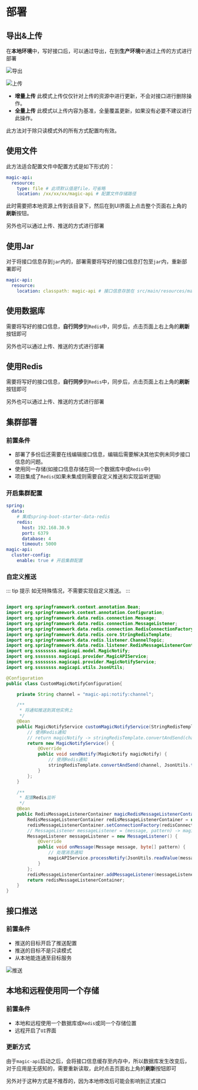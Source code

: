 # 部署


## 导出&上传

在**本地环境**中，写好接口后，可以通过导出，在到**生产环境**中通过上传的方式进行部署

![导出](../.vuepress/public/images/export.png "导出")

![上传](../.vuepress/public/images/upload.png "上传")

- **增量上传** 此模式上传仅仅针对上传的资源中进行更新，不会对接口进行删除操作。
- **全量上传** 此模式以上传内容为基准，全量覆盖更新，如果没有必要不建议进行此操作。

此方法对于除只读模式外的所有方式配置均有效。

## 使用文件

此方法适合配置文件中配置方式是如下形式的：

```yml
magic-api:
  resource:
    type: file # 此项默认值是file，可省略
    location: /xx/xx/xx/magic-api # 配置文件存储路径
```
此时需要把本地资源上传到该目录下，然后在到UI界面上点击整个页面右上角的**刷新**按钮。

另外也可以通过上传、推送的方式进行部署

## 使用Jar

对于将接口信息存到`jar`内的，部署需要将写好的接口信息打包至`jar`内，重新部署即可

```yml
magic-api:
  resource:
    location: classpath: magic-api # 接口信息存放在 src/main/resources/magic-api 下
```

## 使用数据库
需要将写好的接口信息，**自行同步**到`Redis`中，同步后，点击页面上右上角的**刷新**按钮即可

另外也可以通过上传、推送的方式进行部署

## 使用Redis

需要将写好的接口信息，**自行同步**到`Redis`中，同步后，点击页面上右上角的**刷新**按钮即可

另外也可以通过上传、推送的方式进行部署

## 集群部署

### 前置条件
- 部署了多份后还需要在线编辑接口信息，编辑后需要解决其他实例未同步接口信息的问题。
- 使用同一存储(如接口信息存储在同一个数据库中或`Redis`中)
- 项目集成了`Redis`(如果未集成则需要自定义推送和实现监听逻辑)
### 开启集群配置
```yml
spring:
  data:
    # 集成spring-boot-starter-data-redis
    redis:
      host: 192.168.30.9
      port: 6379
      database: 4
      timeout: 5000
magic-api:
  cluster-config:
    enable: true # 开启集群配置
```

### 自定义推送
::: tip 提示
如无特殊情况，不需要实现自定义推送。
:::
```java

import org.springframework.context.annotation.Bean;
import org.springframework.context.annotation.Configuration;
import org.springframework.data.redis.connection.Message;
import org.springframework.data.redis.connection.MessageListener;
import org.springframework.data.redis.connection.RedisConnectionFactory;
import org.springframework.data.redis.core.StringRedisTemplate;
import org.springframework.data.redis.listener.ChannelTopic;
import org.springframework.data.redis.listener.RedisMessageListenerContainer;
import org.ssssssss.magicapi.model.MagicNotify;
import org.ssssssss.magicapi.provider.MagicAPIService;
import org.ssssssss.magicapi.provider.MagicNotifyService;
import org.ssssssss.magicapi.utils.JsonUtils;

@Configuration
public class CustomMagicNotifyConfiguration{

    private String channel = "magic-api:notify:channel";

    /**
     * 将通知推送到其他实例上
     */
    @Bean
    public MagicNotifyService customMagicNotifyService(StringRedisTemplate stringRedisTemplate) {
        // 使用Redis通知
        // return magicNotify -> stringRedisTemplate.convertAndSend(channel, JsonUtils.toJsonString(magicNotify));
        return new MagicNotifyService() {
            @Override
            public void sendNotify(MagicNotify magicNotify) {
                // 使用Redis通知
                stringRedisTemplate.convertAndSend(channel, JsonUtils.toJsonString(magicNotify));
            }
        };
    }

    /**
     * 配置Redis监听
     */
    @Bean
    public RedisMessageListenerContainer magicRedisMessageListenerContainer(RedisConnectionFactory redisConnectionFactory, MagicAPIService magicAPIService) {
        RedisMessageListenerContainer redisMessageListenerContainer = new RedisMessageListenerContainer();
        redisMessageListenerContainer.setConnectionFactory(redisConnectionFactory);
        // MessageListener messageListener = (message, pattern) -> magicAPIService.processNotify(JsonUtils.readValue(message.getBody(), MagicNotify.class));
        MessageListener messageListener = new MessageListener() {
            @Override
            public void onMessage(Message message, byte[] pattern) {
                // 处理消息通知
                magicAPIService.processNotify(JsonUtils.readValue(message.getBody(), MagicNotify.class));
            }
        };
        redisMessageListenerContainer.addMessageListener(messageListener, ChannelTopic.of(channel));
        return redisMessageListenerContainer;
    }
}
```

## 接口推送
### 前置条件
- 推送的目标开启了推送配置
- 推送的目标不是只读模式
- 从本地能连通至目标服务

![推送](../.vuepress/public/images/push.png "推送")

## 本地和远程使用同一个存储
### 前置条件
- 本地和远程使用一个数据库或`Redis`或同一个存储位置
- 远程开启了`UI`界面
### 更新方式

由于`magic-api`启动之后，会将接口信息缓存至内存中，所以数据库发生改变后，对于应用是无感知的，需要重新读取，此时点击页面右上角的**刷新**按钮即可

另外对于这种方式是不推荐的，因为本地修改后可能会影响到正式接口
